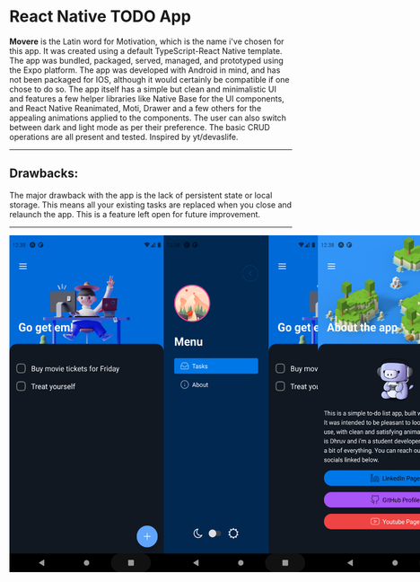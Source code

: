 # React Native TODO App <br>

<b>Movere</b> is the Latin word for Motivation, which is the name i've chosen for this app. It was created using a default TypeScript-React Native template. The app was bundled, packaged, served, managed, and prototyped using the Expo platform. The app was developed with Android in mind, and has not been packaged for IOS, although it would certainly be compatible if one chose to do so. The app itself has a simple but clean and minimalistic UI and features a few helper libraries like Native Base for the UI components, and React Native Reanimated, Moti, Drawer and a few others for the appealing animations applied to the components. The user can also switch between dark and light mode as per their preference. The basic CRUD operations are all present and tested. Inspired by yt/devaslife.<br>

------

## Drawbacks: <br>

The major drawback with the app is the lack of persistent state or local storage. This means all your existing tasks are replaced when you close and relaunch the app. This is a feature left open for future improvement. <br>

------

<div style="display: flex;">
  <img src="https://github.com/charsterekt/movere-todo/blob/main/screenshots/home.png" alt="home" height="600" width="275" />
  <img src="https://github.com/charsterekt/movere-todo/blob/main/screenshots/menu.png" alt="menu" height="600" width="275" />
  <img src="https://github.com/charsterekt/movere-todo/blob/main/screenshots/about.png" alt="about" height="600" width="275" />
</div>
